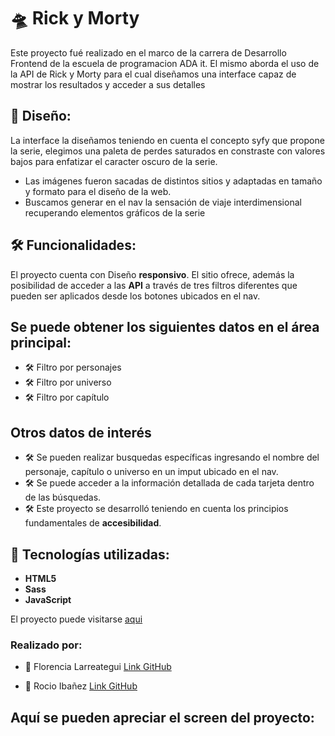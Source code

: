 # 🛸 Rick y Morty
Este proyecto fué realizado en el marco de la carrera de Desarrollo Frontend de la escuela de programacion ADA it. El mismo aborda el uso de la API de Rick y Morty para el cual diseñamos una interface capaz de mostrar los resultados y acceder a sus detalles

## 🎨 **Diseño**:
La interface la diseñamos teniendo en cuenta el concepto syfy que propone la serie, elegimos una paleta de perdes saturados en constraste con valores bajos para enfatizar el caracter oscuro de la serie.
- Las imágenes fueron sacadas de distintos sitios y adaptadas en tamaño y formato para el diseño de la web.
- Buscamos generar en el nav la sensación de viaje interdimensional recuperando elementos gráficos de la serie
## 🛠 **Funcionalidades**:
El proyecto cuenta con Diseño **responsivo**.
El sitio ofrece, además la posibilidad de acceder a las **API** a través de tres filtros diferentes que pueden ser aplicados desde los botones ubicados en el nav.
## Se puede obtener los siguientes datos en el área principal: 
- 🛠 Filtro por personajes
- 🛠 Filtro por universo
- 🛠 Filtro por capítulo 
 
## Otros datos de interés
- 🛠 Se pueden realizar busquedas específicas ingresando el nombre del personaje, capítulo o universo en un imput ubicado en el nav.
- 🛠 Se puede acceder a la información detallada de cada tarjeta dentro de las búsquedas.
- 🛠 Este proyecto se desarrolló teniendo en cuenta los principios fundamentales de **accesibilidad**.


## 🚀 Tecnologías utilizadas:
-	**HTML5**
-	**Sass**
-	**JavaScript**
 

El proyecto puede visitarse [aqui](https://roci16.github.io/Tp-Apis/index.html)

 ### Realizado por:
-	👧 Florencia Larreategui
 [Link GitHub](https://github.com/florencialarreategui)

-	👧 Rocio Ibañez
[Link GitHub](https://github.com/Roci16)

## Aquí se pueden apreciar el screen  del proyecto:
